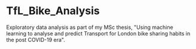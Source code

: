 # TfL_Bike_Analysis


Exploratory data analysis as part of my MSc thesis, "Using machine learning to analyse and predict Transport for London bike sharing habits in the post COVID-19 era".






